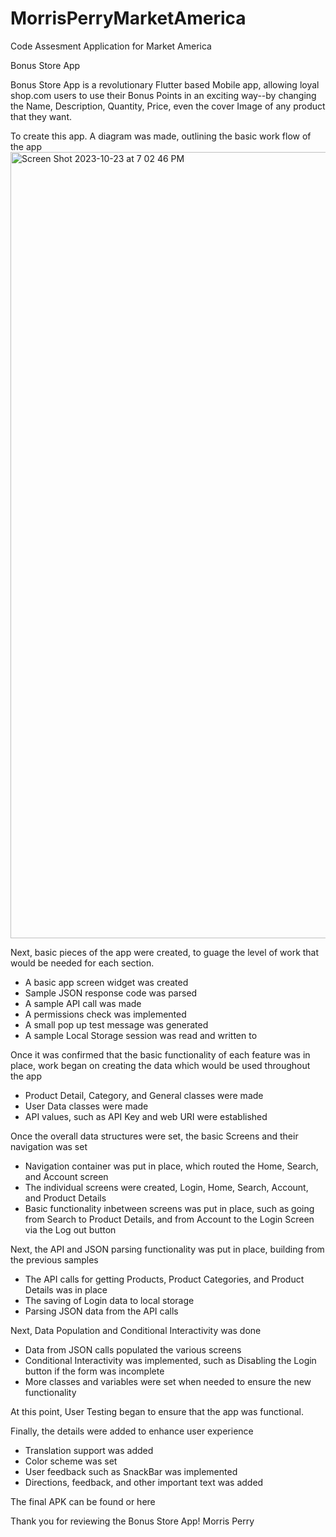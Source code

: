 # MorrisPerryMarketAmerica
Code Assesment Application for Market America

Bonus Store App

Bonus Store App is a revolutionary Flutter based Mobile app, allowing loyal shop.com users to use their Bonus Points in an exciting way--by changing the Name, Description, Quantity, Price, even the cover Image of any product that they want.  

To create this app. A diagram was made, outlining the basic work flow of the app
<img width="1258" alt="Screen Shot 2023-10-23 at 7 02 46 PM" src="https://github.com/mlperry1234/MorrisPerryMarketAmerica/assets/35576248/bda9067f-b074-432d-aed5-9570352acc1c">

Next, basic pieces of the app were created, to guage the level of work that would be needed for each section. 
  + A basic app screen widget was created
  + Sample JSON response code was parsed
  + A sample API call was made
  + A permissions check was implemented
  + A small pop up test message was generated
  + A sample Local Storage session was read and written to

Once it was confirmed that the basic functionality of each feature was in place, work began on creating the data which would be used throughout the app
  + Product Detail, Category, and General classes were made
  + User Data classes were made
  + API values, such as API Key and web URI were established

Once the overall data structures were set, the basic Screens and their navigation was set
  + Navigation container was put in place, which routed the Home, Search, and Account screen
  + The individual screens were created, Login, Home, Search, Account, and Product Details
  + Basic functionality inbetween screens was put in place, such as going from Search to Product Details, and from Account to the Login Screen via the Log out button

Next, the API and JSON parsing functionality was put in place, building from the previous samples
  + The API calls for getting Products, Product Categories, and Product Details was in place
  + The saving of Login data to local storage
  + Parsing JSON data from the API calls

Next, Data Population and Conditional Interactivity was done
  + Data from JSON calls populated the various screens
  + Conditional Interactivity was implemented, such as Disabling the Login button if the form was incomplete
  + More classes and variables were set when needed to ensure the new functionality

At this point, User Testing began to ensure that the app was functional. 

Finally, the details were added to enhance user experience
  + Translation support was added
  + Color scheme was set
  + User feedback such as SnackBar was implemented
  + Directions, feedback, and other important text was added


The final APK can be found or here

Thank you for reviewing the Bonus Store App!
Morris Perry
  
